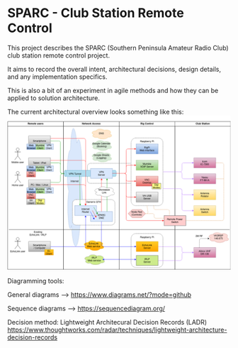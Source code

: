 # SPARC - Club Station Remote Control

This project describes the SPARC (Southern Peninsula Amateur Radio Club) club station remote control project.

It aims to record the overall intent, architectural decisions, design details, and any implementation specifics.

This is also a bit of an experiment in agile methods and how they can be applied to solution architecture.

The current architectural overview looks something like this:
![Remote control diagram](https://github.com/StevPem/SPARC-Club-Station-Remote-Control/blob/main/diagrams/SPARC%20Club%20Station%20Remote%20Control-Component%20model.png)

Diagramming tools:

General diagrams --> https://www.diagrams.net/?mode=github

Sequence diagrams --> https://sequencediagram.org/

Decision method: Lightweight Architecural Decision Records (LADR)
https://www.thoughtworks.com/radar/techniques/lightweight-architecture-decision-records
